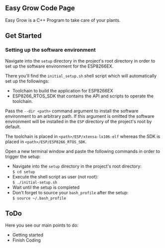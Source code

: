 ## Easy Grow Code Page

Easy Grow is a C++ Program to take care of your plants.

## Get Started

### Setting up the software environment

Navigate into the ```setup``` directory in the project's root directory in order to set up the software environment for the ESP8266EX.

There you'll find the ```initial_setup.sh``` shell script which will automatically set up the followings:

- Toolchain to build the application for ESP8266EX
- ESP8266_RTOS_SDK that contains the API and scripts to operate the toolchain.

Pass the ```--dir <path>``` command argument to install the software environment to an arbitrary path.
If this argument is omitted the software environment will be installed in the ```ESP``` directory of the project's root by default.

The toolchain is placed in ```<path>/ESP/xtensa-lx106-elf``` whereas the SDK is placed in ```<path>/ESP/ESP8266_RTOS_SDK```.

Open a new terminal window and paste the following commands in order to trigger the setup:
- Navigate into the ```setup``` directory in the project's root directory:<br>```$ cd setup```
- Execute the shell script as user (not root):<br>```$ ./initial-setup.sh```
- Wait until the setup is completed
- Don't forget to source your ```bash_profile``` after the setup:<br> ```$ source ~/.bash_profile```

## ToDo

Here you see our main points to do:

- Getting started
- Finish Coding